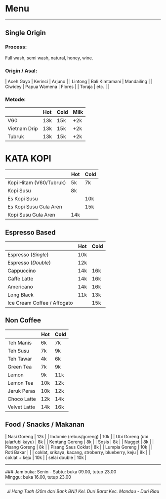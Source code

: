 # Menu

<hr>

## Single Origin

### Process:
Full wash, semi wash, natural, honey, wine.

### Origin / Asal:

| Aceh Gayo | Kerinci        | Arjuno     |
| Lintong   | Bali Kimtamani | Mandailing |
| Ciwidey   | Papua Wamena   | Flores     |
| Toraja    | etc.           |            |


### Metode:

|              | Hot | Cold | Milk |
|--------------|-----|------|------|
| V60          | 13k | 15k  | +2k  |
| Vietnam Drip | 13k | 15k  | +2k  |
| Tubruk       | 13k | 15k  | +2k  |


# KATA KOPI

|                         | Hot | Cold |
|-------------------------|-----|------|
| Kopi Hitam (V60/Tubruk) | 5k  | 7k   |
| Kopi Susu               | 8k  |      |
| Es Kopi Susu            |     | 10k  |
| Es Kopi Susu Gula Aren  |     | 15k  |
| Kopi Susu Gula Aren     | 14k |      |


## Espresso Based

|  | Hot | Cold |
|----------|-----|------|
| Espresso (_Single_)   | 10k |     |
| Espresso (_Double_)   | 12k |     |
| Cappuccino   | 14k | 16k    |
| Caffe Latte   | 14k | 16k    |
| Americano   | 14k | 16k    |
| Long Black   | 11k | 13k    |
| Ice Cream Coffee / Affogato   |  | 15k    |


## Non Coffee

|              | Hot | Cold |
|--------------|-----|------|
| Teh Manis    | 6k  | 7k   |
| Teh Susu     | 7k  | 9k   |
| Teh Tawar    | 4k  | 6k   |
| Green Tea    | 7k  | 9k   |
| Lemon        | 9k  | 11k  |
| Lemon Tea    | 10k | 12k  |
| Jeruk Peras  | 10k | 12k  |
| Choco Latte  | 12k | 14k  |
| Velvet Latte | 14k | 16k  |


## Food / Snacks / Makanan

| Nasi Goreng                                         | 12k |
| Indomie (rebus/goreng)                              | 10k |
| Ubi Goreng (ubi jalar/ubi kayu)                     | 8k  |
| Kentang Goreng                                      | 8k  |
| Sosis                                               | 8k  |
| Nugget                                              | 8k  |
| Pisang Goreng                                       | 8k  |
| Pisang Saus Coklat                                  | 8k  |
| Lumpia Goreng                                       | 10k |
| Roti Bakar                                          |     |
| coklat, srikaya, kacang, stroberry, blueberry, keju | 8k  |
| coklat + keju                                       | 10k |
| selai double                                        | 10k |
<hr>
### Jam buka:
Senin - Sabtu: buka 09.00, tutup 23.00<br>
Minggu: buka 16.00, tutup 23.00
<hr>
<address align="center">Jl Hang Tuah (20m dari Bank BNI) Kel. Duri Barat Kec. Mandau - Duri Riau</address>
